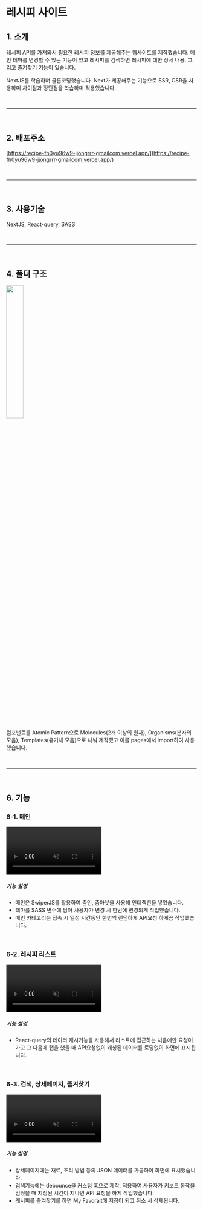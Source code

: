 # 레시피 사이트

## 1. 소개
레시피 API를 가져와서 필요한 레시피 정보를 제공해주는 웹사이트를 제작했습니다.
메인 테마를 변경할 수 있는 기능이 있고 레시피를 검색하면 레시피에 대한 상세 내용, 그리고 즐겨찾기 기능이 있습니다. 

NextJS를 학습하며 클론코딩했습니다.
Next가 제공해주는 기능으로 SSR, CSR을 사용하며 차이점과 장단점을 학습하며 적용했습니다.


&nbsp;
&nbsp;
****
&nbsp;
&nbsp;

## 2. 배포주소
[https://recipe-fh0yu96w9-jjongrrr-gmailcom.vercel.app/](https://recipe-fh0yu96w9-jjongrrr-gmailcom.vercel.app/)

   
&nbsp;
&nbsp;
****
&nbsp;
&nbsp;



## 3. 사용기술 
NextJS, React-query, SASS


&nbsp;
&nbsp;
****
&nbsp;
&nbsp;

## 4. 폴더 구조
<img src="https://github.com/ejonghwan/recipe/assets/53946298/9a71cce4-c658-466a-a599-56e19e99c1a3" width="30%" height="auto"></img>   
컴포넌트를 Atomic Pattern으로 Molecules(2개 이상의 원자), Organisms(분자의 모음), Templates(유기체 모음)으로 나눠 제작했고 이를 pages에서 import하여 사용했습니다.    

   
&nbsp;
&nbsp;
****
&nbsp;
&nbsp;


## 6. 기능

### 6-1. 메인
<video src="https://github.com/ejonghwan/recipe/assets/53946298/1b295e2f-52ee-4ba8-94fb-6d1b01485348" width="50%" muted  autoplay loop></video>
##### 기능 설명
* 메인은 SwiperJS를 활용하여 줌인, 줌아웃을 사용해 인터렉션을 넣었습니다.
* 테마를 SASS 변수에 담아 사용자가 변경 시 한번에 변경되게 작업했습니다.
* 메인 카테고리는 접속 시 일정 시간동안 한번씩 랜덤하게 API요청 하게끔 작업했습니다.

&nbsp;
&nbsp;
&nbsp;

### 6-2. 레시피 리스트
<video src="https://github.com/ejonghwan/recipe/assets/53946298/820b6946-8317-4f7a-8f87-bae27db69aa6" width="50%" muted  autoplay loop></video>
##### 기능 설명
* React-query의 데이터 캐시기능을 사용해서 리스트에 접근하는 처음에만 요청이 가고 그 다음에 탭을 했을 때 API요청없이 캐싱된 데이터를 로딩없이 화면에 표시됩니다. 

&nbsp;
&nbsp;
&nbsp;

### 6-3. 검색, 상세페이지, 즐겨찾기
<video src="https://github.com/ejonghwan/recipe/assets/53946298/4c5cd5ab-3dc5-4d6a-b0b7-2c3c1591b26b" width="50%" muted  autoplay loop></video>
##### 기능 설명
* 상세페이지에는 재료, 조리 방법 등의 JSON 데이터를 가공하여 화면에 표시했습니다.
* 검색기능에는 debounce을 커스텀 훅으로 제작, 적용하여 사용자가 키보드 동작을 멈췄을 때 지정된 시간이 지나면 API 요청을 하게 작업했습니다.
* 레시피를 즐겨찾기를 하면 My Favorait에 저장이 되고 취소 시 삭제됩니다.

